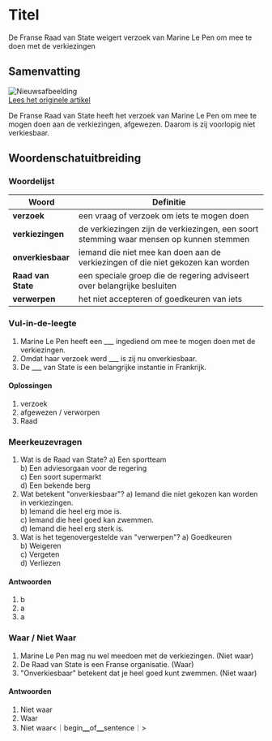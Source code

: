 # Titel

De Franse Raad van State weigert verzoek van Marine Le Pen om mee te doen met de verkiezingen

## Samenvatting

![Nieuwsafbeelding](https://prod-img.standaard.be/public/nieuws/mhry9c-french-prime-minister-lecornu-holds-general-policy-speech-at-national-assembly/alternates/BASE_SIXTEEN_NINE/French%20Prime%20Minister%20Lecornu%20holds%20general%20policy%20speech%20at%20National%20Assembly)   
[Lees het originele artikel](https://www.standaard.be/buitenland/raad-van-state-verwerpt-verzoek-le-pen-om-deel-te-nemen-aan-verkiezingen/97703008.html)

De Franse Raad van State heeft het verzoek van Marine Le Pen om mee te mogen doen aan de verkiezingen, afgewezen. Daarom is zij voorlopig niet verkiesbaar.

## Woordenschatuitbreiding

### Woordelijst

| Woord | Definitie |
|-------|-----------|
| **verzoek** | een vraag of verzoek om iets te mogen doen |
| **verkiezingen** | de verkiezingen zijn de verkiezingen, een soort stemming waar mensen op kunnen stemmen |
| **onverkiesbaar** | iemand die niet mee kan doen aan de verkiezingen of die niet gekozen kan worden |
| **Raad van State** | een speciale groep die de regering adviseert over belangrijke besluiten |
| **verwerpen** | het niet accepteren of goedkeuren van iets |

### Vul-in-de-leegte
1. Marine Le Pen heeft een ___ ingediend om mee te mogen doen met de verkiezingen.
2. Omdat haar verzoek werd ___ is zij nu onverkiesbaar.
3. De ___ van State is een belangrijke instantie in Frankrijk.

#### Oplossingen
1. verzoek
2. afgewezen / verworpen
3. Raad

### Meerkeuzevragen
1. Wat is de Raad van State?
   a) Een sportteam  
   b) Een adviesorgaan voor de regering  
   c) Een soort supermarkt  
   d) Een bekende berg  
2. Wat betekent "onverkiesbaar"?
   a) Iemand die niet gekozen kan worden in verkiezingen.  
   b) Iemand die heel erg moe is.  
   c) Iemand die heel goed kan zwemmen.  
   d) Iemand die heel erg sterk is.  
3. Wat is het tegenovergestelde van "verwerpen"?
   a) Goedkeuren  
   b) Weigeren  
   c) Vergeten  
   d) Verliezen  

#### Antwoorden
1. b
2. a
3. a

### Waar / Niet Waar
1. Marine Le Pen mag nu wel meedoen met de verkiezingen. (Niet waar)
2. De Raad van State is een Franse organisatie. (Waar)
3. "Onverkiesbaar" betekent dat je heel goed kunt zwemmen. (Niet waar)

#### Antwoorden
1. Niet waar
2. Waar
3. Niet waar<｜begin▁of▁sentence｜>